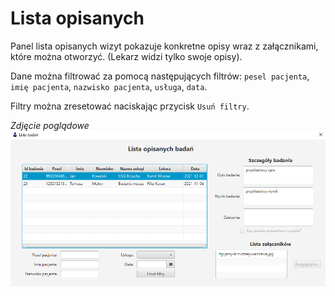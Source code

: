 # Lista opisanych

Panel lista opisanych wizyt pokazuje konkretne opisy wraz z załącznikami, które można otworzyć. (Lekarz widzi tylko swoje opisy). 

Dane można filtrować za pomocą następujących filtrów: `pesel pacjenta`, `imię pacjenta`, `nazwisko pacjenta`, `usługa`, `data`.

Filtry można zresetować naciskając przycisk `Usuń filtry`.

*Zdjęcie poglądowe*
![zdjecie](../images/listaopisow.png)